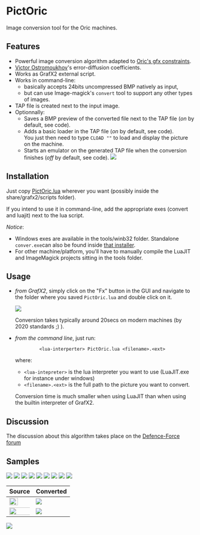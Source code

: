 # PictOric
Image conversion tool for the Oric machines.

## Features
* Powerful image conversion algorithm adapted to [Oric's gfx constraints](http://osdk.org/index.php?page=articles&ref=ART9).
* [Victor Ostromoukhov](http://www-perso.iro.umontreal.ca/~ostrom/varcoeffED/SIGGRAPH01_varcoeffED.pdf)'s error-diffusion coefficients.
* Works as GrafX2 external script.
* Works in command-line:
	* basically accepts 24bits uncompressed BMP natively as input,
	* but can use Image-magick's `convert` tool to support any other types of images.
* TAP file is created next to the input image.
* Optionnally:
	* Saves a BMP preview of the converted file next to the TAP file (*on* by default, see code).
	* Adds a basic loader in the TAP file (*on* by default, see code).\
	  You just then need to type `CLOAD ""` to load and display the picture on the machine.
	* Starts an emulator on the generated TAP file when the conversion finishes (*off* by default, see code).
	  <img src="http://forum.defence-force.org/download/file.php?id=1672&t=1">

## Installation

Just copy [PictOric.lua](./PictOric.lua) wherever you want (possibly inside the share/grafx2/scripts folder). 

If you intend to use it in command-line, add the appropriate exes (convert and luajit) next to the lua script. 

*Notice*: 
* Windows exes are available in the tools/winb32 folder. Standalone `conver.exe`can also be found inside [that installer](https://imagemagick.org/download/binaries/ImageMagick-7.0.10-10-Q16-x64-static.exe).
* For other machine/platform, you'll have to manually compile the LuaJIT and ImageMagick projects sitting in the tools folder.

## Usage 

* *from GrafX2*, simply click on the "Fx" button in the GUI and navigate to the folder where you saved `PictOric.lua` and double click on it.
  
  <img src="http://forum.defence-force.org/download/file.php?id=1775&t=1">
  
  Conversion takes typically around 20secs on modern machines (by 2020 standards ;) ).

* *from the command line*, just run:
  
  ```         <lua-interperter> PictOric.lua <filename>.<ext>```
  
  where:
  * `<lua-intepreter>` is the lua interpreter you want to use (LuaJIT.exe for instance under windows)
  * `<filename>.<ext>` is the full path to the picture you want to convert.
  
  Conversion time is much smaller when using LuaJIT than when using the builtin interpreter of GrafX2.
	
## Discussion
The discussion about this algorithm takes place on the [Defence-Force forum](http://forum.defence-force.org/viewtopic.php?p=20025#p20025)

## Samples
<img src="http://forum.defence-force.org/download/file.php?id=1700"> <img src="http://forum.defence-force.org/download/file.php?id=1719">
<img src="http://forum.defence-force.org/download/file.php?id=1698"> <img src="http://forum.defence-force.org/download/file.php?id=1718">
<img src="http://forum.defence-force.org/download/file.php?id=1717"> <img src="http://forum.defence-force.org/download/file.php?id=1763">
<img src="http://forum.defence-force.org/download/file.php?id=2085"> <img src="http://forum.defence-force.org/download/file.php?id=2084">
<img src="http://forum.defence-force.org/download/file.php?id=1702">

Source | Converted
---|----
<img with="65%" height="65%" src="http://forum.defence-force.org/download/file.php?id=1663&t=1"> | <img src="http://forum.defence-force.org/download/file.php?id=1660">
<img halign="center" with="135%" height="135%" src="http://forum.defence-force.org/download/file.php?id=1678"> | <img src="http://forum.defence-force.org/download/file.php?id=1680">

<img src="http://forum.defence-force.org/download/file.php?id=1840">
